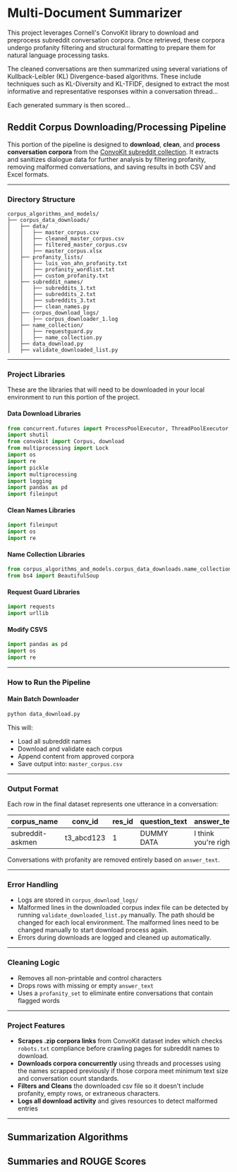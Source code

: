 # Multi-Document Summarizer

This project leverages Cornell's ConvoKit library to download and preprocess subreddit conversation corpora. Once retrieved, these corpora undergo profanity filtering and structural formatting to prepare them for natural language processing tasks.

The cleaned conversations are then summarized using several variations of Kullback-Leibler (KL) Divergence-based algorithms. These include techniques such as KL-Diversity and KL-TFIDF, designed to extract the most informative and representative responses within a conversation thread...

Each generated summary is then scored...

## Reddit Corpus Downloading/Processing Pipeline

This portion of the pipeline is designed to **download**, **clean**, and **process conversation corpora** from the [ConvoKit subreddit collection](https://zissou.infosci.cornell.edu/convokit/datasets/subreddit-corpus/corpus-zipped/). It extracts and sanitizes dialogue data for further analysis by filtering profanity, removing malformed conversations, and saving results in both CSV and Excel formats.

---

### Directory Structure

```
corpus_algorithms_and_models/
├── corpus_data_downloads/
│   ├── data/
│   │   ├── master_corpus.csv
│   │   ├── cleaned_master_corpus.csv
│   │   ├── filtered_master_corpus.csv
│   │   ├── master_corpus.xlsx
│   ├── profanity_lists/
│   │   ├── luis_von_ahn_profanity.txt
│   │   ├── profanity_wordlist.txt
│   │   ├── custom_profanity.txt
│   ├── subreddit_names/
│   │   ├── subreddits_1.txt
│   │   ├── subreddits_2.txt
│   │   ├── subreddits_3.txt
│   │   ├── clean_names.py
│   ├── corpus_download_logs/
│   │   ├── corpus_downloader_1.log
│   ├── name_collection/
│   │   ├── requestguard.py
│   │   ├── name_collection.py
│   ├── data_download.py
│   ├── validate_downloaded_list.py
```
---
### Project Libraries
These are the libraries that will need to be downloaded in your local environment to run this portion of the project.
#### Data Download Libraries
```python
from concurrent.futures import ProcessPoolExecutor, ThreadPoolExecutor, as_completed, wait, TimeoutError
import shutil
from convokit import Corpus, download
from multiprocessing import Lock
import os
import re
import pickle
import multiprocessing
import logging
import pandas as pd
import fileinput
```
#### Clean Names Libraries
```python
import fileinput
import os
import re
```
#### Name Collection Libraries
```python
from corpus_algorithms_and_models.corpus_data_downloads.name_collection.requestguard import RequestGuard, requests, urllib
from bs4 import BeautifulSoup
```
#### Request Guard Libraries
```python
import requests
import urllib
```
#### Modify CSVS
```python
import pandas as pd
import os
import re
```
---

### How to Run the Pipeline

#### Main Batch Downloader

```bash
python data_download.py
```

This will:
- Load all subreddit names
- Download and validate each corpus
- Append content from approved corpora
- Save output into: `master_corpus.csv`

---

### Output Format

Each row in the final dataset represents one utterance in a conversation:

| corpus_name      | conv_id    | res_id | question_text | answer_text          |
|------------------|------------|--------|----------------|-----------------------|
| subreddit-askmen | t3_abcd123 | 1      | DUMMY DATA     | I think you're right. |

Conversations with profanity are removed entirely based on `answer_text`.

---

### Error Handling

- Logs are stored in `corpus_download_logs/`
- Malformed lines in the downloaded corpus index file can be detected by running `validate_downloaded_list.py` manually. The path should be changed for each local environment. The malformed lines need to be changed manually to start download process again.
- Errors during downloads are logged and cleaned up automatically.

---

### Cleaning Logic

- Removes all non-printable and control characters
- Drops rows with missing or empty `answer_text`
- Uses a `profanity_set` to eliminate entire conversations that contain flagged words

---


### Project Features

- **Scrapes .zip corpora links** from ConvoKit dataset index which checks `robots.txt` compliance before crawling pages for subreddit names to download.
- **Downloads corpora concurrently** using threads and processes using the names scrapped previously if those corpora meet minimum text size and conversation count standards.
- **Filters and Cleans** the downloaded csv file so it doesn't include profanity, empty rows, or extraneous characters.
- **Logs all download activity** and gives resources to detect malformed entries

---

## Summarization Algorithms

## Summaries and ROUGE Scores